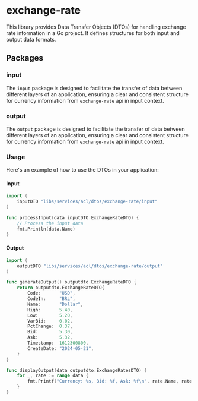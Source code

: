 # exchange-rate
This library provides Data Transfer Objects (DTOs) for handling exchange rate information in a Go project. It defines structures for both input and output data formats.


## Packages
### input

The `input` package is designed to facilitate the transfer of data between different layers of an application, ensuring a clear and consistent structure for currency information from `exchange-rate` api in input context.


### output

The `output` package is designed to facilitate the transfer of data between different layers of an application, ensuring a clear and consistent structure for currency information from `exchange-rate` api in input context.


### Usage
Here's an example of how to use the DTOs in your application:

#### Input
```go
import (
	inputDTO "libs/services/acl/dtos/exchange-rate/input"
)

func processInput(data inputDTO.ExchangeRateDTO) {
    // Process the input data
    fmt.Println(data.Name)
}
```

#### Output
```go
import (
	outputDTO "libs/services/acl/dtos/exchange-rate/output"
)

func generateOutput() outputdto.ExchangeRateDTO {
    return outputdto.ExchangeRateDTO{
        Code:       "USD",
        CodeIn:     "BRL",
        Name:       "Dollar",
        High:       5.40,
        Low:        5.20,
        VarBid:     0.02,
        PctChange:  0.37,
        Bid:        5.30,
        Ask:        5.32,
        Timestamp:  1612300800,
        CreateDate: "2024-05-21",
    }
}

func displayOutput(data outputdto.ExchangeRatesDTO) {
    for _, rate := range data {
        fmt.Printf("Currency: %s, Bid: %f, Ask: %f\n", rate.Name, rate.Bid, rate.Ask)
    }
}

```

